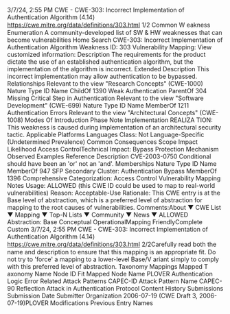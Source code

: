3/7/24, 2:55 PM CWE - CWE-303: Incorrect Implementation of Authentication Algorithm (4.14)
https://cwe.mitre.org/data/deﬁnitions/303.html 1/2
Common W eakness Enumeration
A community-developed list of SW & HW weaknesses that can become
vulnerabilities
Home Search
CWE-303: Incorrect Implementation of Authentication Algorithm
Weakness ID: 303
Vulnerability Mapping: 
View customized information:
 Description
The requirements for the product dictate the use of an established authentication algorithm, but the implementation of the algorithm is
incorrect.
 Extended Description
This incorrect implementation may allow authentication to be bypassed.
 Relationships
 Relevant to the view "Research Concepts" (CWE-1000)
Nature Type ID Name
ChildOf 1390 Weak Authentication
ParentOf 304 Missing Critical Step in Authentication
 Relevant to the view "Software Development" (CWE-699)
Nature Type ID Name
MemberOf 1211 Authentication Errors
 Relevant to the view "Architectural Concepts" (CWE-1008)
 Modes Of Introduction
Phase Note
Implementation REALIZA TION: This weakness is caused during implementation of an architectural security tactic.
 Applicable Platforms
Languages
Class: Not Language-Specific (Undetermined Prevalence)
 Common Consequences
Scope Impact Likelihood
Access ControlTechnical Impact: Bypass Protection Mechanism
 Observed Examples
Reference Description
CVE-2003-0750 Conditional should have been an 'or' not an 'and'.
 Memberships
Nature Type ID Name
MemberOf 947 SFP Secondary Cluster: Authentication Bypass
MemberOf 1396 Comprehensive Categorization: Access Control
 Vulnerability Mapping Notes
Usage: ALLOWED (this CWE ID could be used to map to real-world vulnerabilities)
Reason: Acceptable-Use
Rationale:
This CWE entry is at the Base level of abstraction, which is a preferred level of abstraction for mapping to the root causes of
vulnerabilities.
Comments:About ▼ CWE List ▼ Mapping ▼ Top-N Lists ▼ Community ▼ News ▼
ALLOWED
Abstraction: Base
Conceptual OperationalMapping
FriendlyComplete Custom
3/7/24, 2:55 PM CWE - CWE-303: Incorrect Implementation of Authentication Algorithm (4.14)
https://cwe.mitre.org/data/deﬁnitions/303.html 2/2Carefully read both the name and description to ensure that this mapping is an appropriate fit. Do not try to 'force' a mapping to a
lower-level Base/V ariant simply to comply with this preferred level of abstraction.
 Taxonomy Mappings
Mapped T axonomy Name Node ID Fit Mapped Node Name
PLOVER Authentication Logic Error
 Related Attack Patterns
CAPEC-ID Attack Pattern Name
CAPEC-90 Reflection Attack in Authentication Protocol
 Content History
 Submissions
Submission Date Submitter Organization
2006-07-19
(CWE Draft 3, 2006-07-19)PLOVER
 Modifications
 Previous Entry Names